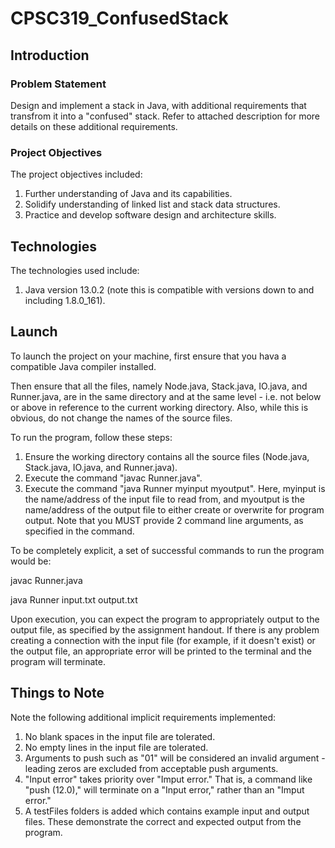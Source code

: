 # CPSC319_ConfusedStack

## Introduction

### Problem Statement

Design and implement a stack in Java, with additional requirements that transfrom it into a "confused" stack. Refer to attached description for more details on these additional requirements.

### Project Objectives

The project objectives included:

1. Further understanding of Java and its capabilities.
2. Solidify understanding of linked list and stack data structures.
3. Practice and develop software design and architecture skills.

## Technologies

The technologies used include:

1. Java version 13.0.2 (note this is compatible with versions down to and including 1.8.0_161).

## Launch

To launch the project on your machine, first ensure that you hava a compatible Java compiler installed. 

Then ensure that all the files, namely Node.java, Stack.java, IO.java, and Runner.java, are in the same directory and at the same level - i.e. not below or above in reference to the current working directory. Also, while this is obvious, do not change the names of the source files.

To run the program, follow these steps:

1. Ensure the working directory contains all the source files (Node.java, Stack.java, IO.java, and Runner.java).
2. Execute the command "javac Runner.java".
3. Execute the command "java Runner myinput myoutput". Here, myinput is the name/address of the input file to read from, and myoutput is the name/address of the output file to either create or overwrite for program output. Note that you MUST provide 2 command line arguments, as specified in the command.

To be completely explicit, a set of successful commands to run the program would be:

javac Runner.java

java Runner input.txt output.txt

Upon execution, you can expect the program to appropriately output to the output file, as specified by the assignment handout. If there is any problem creating a connection with the input file (for example, if it doesn't exist) or the output file, an appropriate error will be printed to the terminal and the program will terminate.

## Things to Note

Note the following additional implicit requirements implemented:
1. No blank spaces in the input file are tolerated.
2. No empty lines in the input file are tolerated.
3. Arguments to push such as "01" will be considered an invalid argument - leading zeros are excluded from acceptable push arguments.
4. "Input error" takes priority over "Imput error." That is, a command like "push (12.0)," will terminate on a "Input error," rather than an "Imput error."
5. A testFiles folders is added which contains example input and output files. These demonstrate the correct and expected output from the program.
